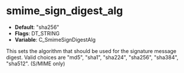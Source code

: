 # smime_sign_digest_alg

- **Default**: "sha256"
- **Flags**: DT_STRING
- **Variable**: C_SmimeSignDigestAlg

This sets the algorithm that should be used for the signature message digest.
Valid choices are "md5", "sha1", "sha224", "sha256", "sha384", "sha512".
(S/MIME only)
